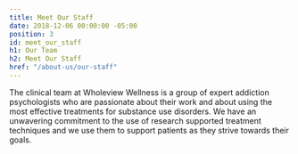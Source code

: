 ```yaml
---
title: Meet Our Staff
date: 2018-12-06 00:00:00 -05:00
position: 3
id: meet_our_staff
h1: Our Team
h2: Meet Our Staff
href: "/about-us/our-staff"
---
```


The clinical team at Wholeview Wellness is a group of expert addiction psychologists who are passionate about their work and about using the most effective treatments for substance use disorders. We have an unwavering commitment to the use of research supported treatment techniques and we use them to support patients as they strive towards their goals.
